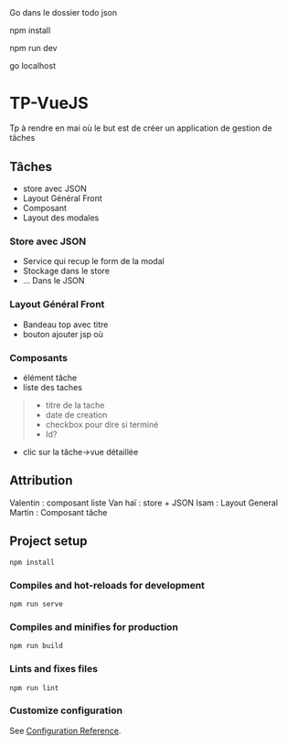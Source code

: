 ##

Go dans le dossier todo json 

npm install

npm run dev

go localhost


# TP-VueJS
Tp à rendre en mai où le but est de créer un application de gestion de tâches

## Tâches
- store avec JSON
- Layout Général Front
- Composant
- Layout des modales

### Store avec JSON
- Service qui recup le form de la modal
- Stockage dans le store
- ... Dans le JSON

### Layout Général Front
- Bandeau top avec titre
- bouton ajouter jsp où 

### Composants
- élément tâche
- liste des taches
>- titre de la tache
>- date de creation
>- checkbox pour dire si terminé
>- Id? 
- clic sur la tâche->vue détaillée

## Attribution

Valentin : composant liste
Van haï : store + JSON
Isam : Layout General
Martin : Composant tâche

## Project setup
```
npm install
```

### Compiles and hot-reloads for development
```
npm run serve
```

### Compiles and minifies for production
```
npm run build
```

### Lints and fixes files
```
npm run lint
```

### Customize configuration
See [Configuration Reference](https://cli.vuejs.org/config/).
